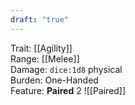 ```yaml
---
draft: "true"
---
```

Trait: [[Agility]]  
Range: [[Melee]]  
Damage: `dice:1d8` physical  
Burden: One-Handed  
Feature: **Paired** 2
![[Paired]]